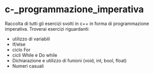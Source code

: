 # c-_programmazione_imperativa
Raccolta di tutti gli esercizi svolti in c++ in forma di programmazione imperativa.
Troverai esercizi riguardanti:
- utilizzo di variabili
- If/else
- ciclo For
- cicli While e Do while
- Dichiarazione e utilizzo di funioni (void, int, bool, float)
- Numeri casuali
